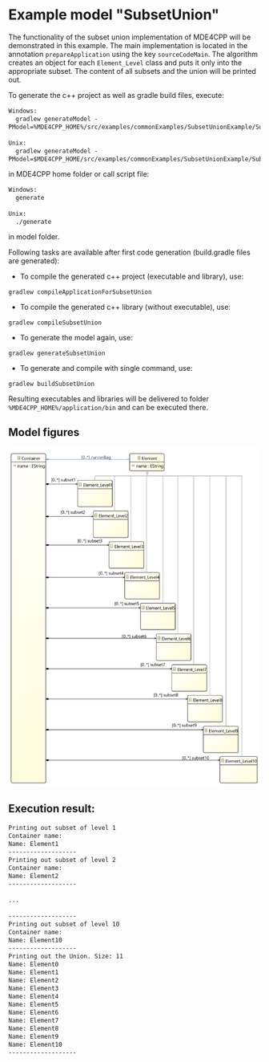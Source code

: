 # Example model "SubsetUnion"

The functionality of the subset union implementation of MDE4CPP will be demonstrated in this example. The main implementation is located in the annotation `prepareApplication` using the key `sourceCodeMain`. The algorithm creates an object for each `Element_Level` class and puts it only into the appropriate subset. The content of all subsets and the union will be printed out.


To generate the c++ project as well as gradle build files, execute:
```
Windows:
  gradlew generateModel -PModel=%MDE4CPP_HOME%/src/examples/commonExamples/SubsetUnionExample/SubsetUnion/model/subsetUnion.ecore

Unix:
  gradlew generateModel -PModel=$MDE4CPP_HOME/src/examples/commonExamples/SubsetUnionExample/SubsetUnion/model/subsetUnion.ecore
```
in MDE4CPP home folder or call script file:
```
Windows:
  generate

Unix:
  ./generate
```
in model folder.

Following tasks are available after first code generation (build.gradle files are generated):
 * To compile the generated c++ project (executable and library), use:
```
gradlew compileApplicationForSubsetUnion
```
 * To compile the generated c++ library (without executable), use:
```
gradlew compileSubsetUnion
```
 * To generate the model again, use:
```
gradlew generateSubsetUnion
```
 * To generate and compile with single command, use:
```
gradlew buildSubsetUnion
```

Resulting executables and libraries will be delivered to folder `%MDE4CPP_HOME%/application/bin` and can be executed there.

## Model figures

![Class diagramm of model *SubsetUnion*](diagram.png)

## Execution result:
```
Printing out subset of level 1
Container name:
Name: Element1
-------------------
Printing out subset of level 2
Container name:
Name: Element2
-------------------

...

-------------------
Printing out subset of level 10
Container name:
Name: Element10
-------------------
Printing out the Union. Size: 11
Name: Element0
Name: Element1
Name: Element2
Name: Element3
Name: Element4
Name: Element5
Name: Element6
Name: Element7
Name: Element8
Name: Element9
Name: Element10
-------------------
```
